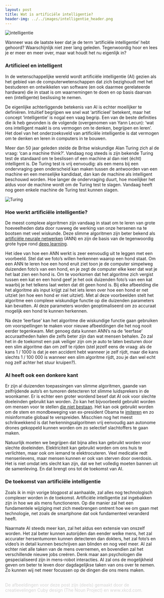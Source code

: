 ```yaml
---
layout: post
title: Wat is artificiële intelligentie?
header-img: ../../images/intelligentie_header.png
---
```


![intelligentie](../../images/intelligentie_image1.png)
<br>

Wanneer was de laatste keer dat je de term ‘artificiële intelligentie’ hebt gehoord? Waarschijnlijk niet zeer lang geleden. Tegenwoordig hoor en lees je er meer en meer over, maar wat houdt het nu eigenlijk in?

### Artificieel en intelligent

In de wetenschappelijke wereld wordt artificiële intelligentie (AI) gezien als het gebied van de computerwetenschappen dat zich bezighoudt met het bestuderen en ontwikkelen van software (en ook daarmee gerelateerde hardware) die in staat is om waarnemingen te doen en op basis daarvan een (intelligente) beslissing te nemen. 

De eigenlijke achterliggende betekenis van AI is echter moeilijker te definiëren. Intuïtief begrijpen we snel wat ‘artificieel’ betekent, maar het concept ‘intelligentie’ is nogal een vaag begrip. Een van de beste definities die ik heb gevonden is de volgende (overgenomen van Yann Lecun): ‘wat ons intelligent maakt is ons vermogen om te denken, begrijpen en leren’. Het doel van het onderzoeksveld van artificiële intelligentie is dat vermogen om te denken en leren in computers in te bouwen.

Meer dan 50 jaar geleden stelde de Britse wiskundige Alan Turing zich al de vraag: ‘can a machine think?’. Vandaag nog steeds is zijn bekende Turing test de standaard om te beslissen of een machine al dan niet (écht) intelligent is. De Turing test is vrij eenvoudig: als een mens bij een ondervraging geen onderscheid kan maken tussen de antwoorden van een machine en een menselijke kandidaat, dan kan de machine als intelligent beschouwd worden. Hoe langer de ondervraging duurt, hoe moeilijker het aldus voor de machine wordt om de Turing test te slagen. Vandaag heeft nog geen enkele machine de Turing test kunnen slagen. 

![Turing](../../images/intelligentie_turing.jpeg)
<br>

### Hoe werkt artificiële intelligentie?

De meest complexe algoritmen zijn vandaag in staat om te leren van grote hoeveelheden data door ruwweg de werking van onze hersenen na te bootsen met veel wiskunde. Deze slimme algoritmen zijn beter bekend als [artificiële neurale netwerken](https://skymind.ai/wiki/neural-network) (ANN) en zijn de basis van de tegenwoordig grote hype rond [deep learning](https://www.mathworks.com/discovery/deep-learning.html). 

Het idee van hoe een ANN werkt is zeer eenvoudig uit te leggen met een voorbeeld. Stel dat we foto’s willen herkennen waarop een hond staat. Om een ANN te leren hoe een hond eruit ziet toon je de computer simpelweg duizenden foto’s van een hond, en je zegt de computer elke keer dat wat je het laat zien een hond is. Om te voorkomen dat het algoritme zich vergist tussen een kat en een hond geef je het ook duizenden foto’s van een kat waarbij je het telkens laat weten dat dit geen hond is. Bij elke afbeelding die het algoritme als input krijgt zal het iets leren over hoe een hond er net uitziet (en hoe een hond er niet uitziet). Met al deze voorbeelden stelt het algoritme een complexe wiskundige functie op die duizenden parameters kan bevatten. Al deze parameters worden geoptimaliseerd om zo accuraat mogelijk een hond te kunnen herkennen. 

Na deze ‘leerfase’ kan het algoritme die wiskundige functie gaan gebruiken om voorspellingen te maken voor nieuwe afbeeldingen die het nog nooit eerder tegenkwam. Met genoeg data kunnen ANN’s na de ‘leerfase’ accuraatheden halen die zelfs beter zijn dan wat mensen behalen. Zo zal het in de toekomst een pak veiliger zijn om je auto te laten besturen door een slim algoritme dan om zelf te rijden (stel jezelf eens de vraag: als de kans 1 / 1000 is dat je een accident hebt wanneer je zelf rijdt, maar die kans slechts 1 / 100 000 is wanneer een slim algoritme rijdt, zou je dan wel echt nog zelf achter het stuur kruipen?).

### AI heeft ook een donkere kant

Er zijn al duizenden toepassingen van slimme algoritmen, gaande van zelfrijdende auto’s en tumoren detecteren tot slimme luidsprekers in de woonkamer. Er is echter een groter wordend besef dat AI ook voor slechte doeleinden gebruikt kan worden. Zo kan het bijvoorbeeld gebruikt worden om mensen voor te stellen [die niet bestaan](https://www.thispersondoesnotexist.com/). Het kan ook gebruikt worden om de stem en mondbeweging van ex-president Obama te [imiteren](https://www.youtube.com/watch?v=AmUC4m6w1wo) en zo misinformatie globaal te verspreiden. Miscchien nog het meest schrikwekkend is dat herkenningsalgoritmen vrij eenvoudig aan autonome drones gekoppeld kunnen worden om zo selectief slachtoffers te gaan maken.

Natuurlijk moeten we begrijpen dat bijna alles kan gebruikt worden voor slechte doeleinden. Elektriciteit kan gebruikt worden om ons huis te verlichten, maar ook om iemand te elektrocuteren. Veel medicatie redt mensenlevens, maar mensen kunnen er ook van sterven door overdosis. Het is niet omdat iets slecht kan zijn, dat we het volledig moeten bannen uit de samenleving. En dat brengt ons tot de toekomst van AI.

### De toekomst van artificiële intelligentie

Zoals ik in mijn vorige blogpost al aanhaalde, zal alles nog technologisch complexer worden in de toekomst. Artificiële intelligentie zal ingebakken zijn in hoe we als mens functioneren. Op die manier zal het een fundamentele wijziging met zich meebrengen omtrent hoe we om gaan met technologie, net zoals de smartphone dat ook fundamenteel veranderd heeft. 

Naarmate AI steeds meer kan, zal het aldus een extensie van onszelf worden. Het zal beter kunnen autorijden dan eender welke mens, het zal accurater hersentumoren kunnen detecteren dan dokters, het zal foto’s en video’s in detail kunnen beschrijven aan blinden en nog veel meer. AI zal echter niet alle taken van de mens overnemen, en bovendien zal het verschillende nieuwe jobs creëren. Denk maar aan psychologen die gespecialiseerd zijn in mens-robot interacties. AI zal ons de mogelijkheid geven om beter te leven door dagdagelijkse taken van ons over te nemen. Zo kunnen wij net meer focussen op de dingen die ons mens maken.

<br>
<font color='lightgray'>De afbeeldingen voor deze post zijn (deels) gemaakt door de creatievelingen Cuby design (The Noun Project) en www.xkcd.com.</font>
<br>
